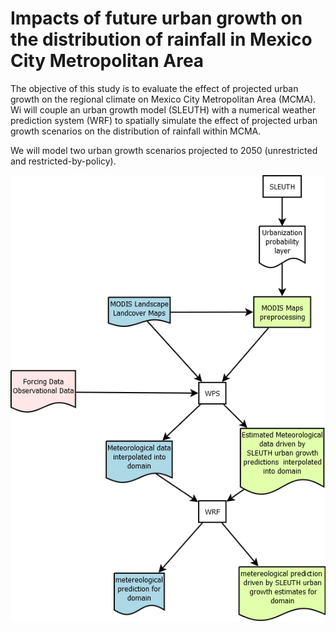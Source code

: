 # Impacts of future urban growth on the distribution of rainfall in Mexico City Metropolitan Area

The objective of this study is to evaluate the effect of projected urban growth on the regional climate on Mexico City Metropolitan Area (MCMA). Wi will couple an urban growth model (SLEUTH) with a numerical weather prediction system (WRF) to spatially simulate the effect of projected urban growth scenarios on the distribution of rainfall within MCMA.

We will model two urban growth scenarios projected to 2050 (unrestricted and restricted-by-policy).

![workflow diagram](workflow.png)

